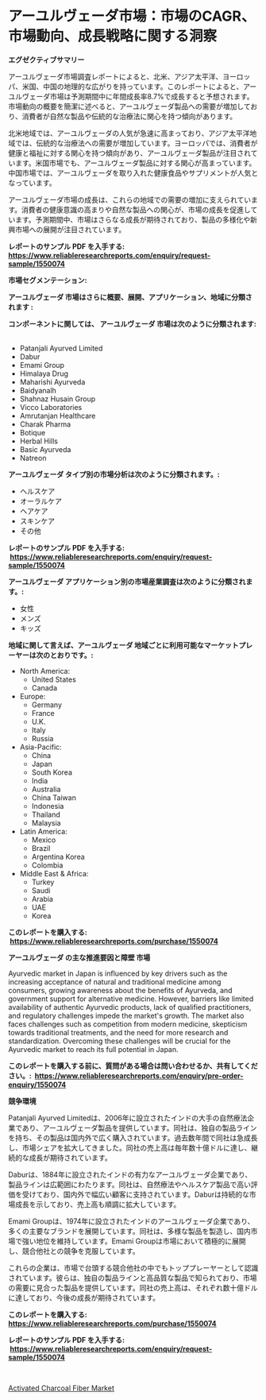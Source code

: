 <p><h1>アーユルヴェーダ市場：市場のCAGR、市場動向、成長戦略に関する洞察</h1></p><p><strong>エグゼクティブサマリー</strong></p>
<p><p>アーユルヴェーダ市場調査レポートによると、北米、アジア太平洋、ヨーロッパ、米国、中国の地理的な広がりを持っています。このレポートによると、アーユルヴェーダ市場は予測期間中に年間成長率8.7%で成長すると予想されます。市場動向の概要を簡潔に述べると、アーユルヴェーダ製品への需要が増加しており、消費者が自然な製品や伝統的な治療法に関心を持つ傾向があります。</p><p>北米地域では、アーユルヴェーダの人気が急速に高まっており、アジア太平洋地域では、伝統的な治療法への需要が増加しています。ヨーロッパでは、消費者が健康と福祉に対する関心を持つ傾向があり、アーユルヴェーダ製品が注目されています。米国市場でも、アーユルヴェーダ製品に対する関心が高まっています。中国市場では、アーユルヴェーダを取り入れた健康食品やサプリメントが人気となっています。</p><p>アーユルヴェーダ市場の成長は、これらの地域での需要の増加に支えられています。消費者の健康意識の高まりや自然な製品への関心が、市場の成長を促進しています。予測期間中、市場はさらなる成長が期待されており、製品の多様化や新興市場への展開が注目されています。</p></p>
<p><strong>レポートのサンプル PDF を入手する: <a href="https://www.reliableresearchreports.com/enquiry/request-sample/1550074">https://www.reliableresearchreports.com/enquiry/request-sample/1550074</a></strong></p>
<p><strong>市場セグメンテーション:</strong></p>
<p><strong> アーユルヴェーダ 市場はさらに概要、展開、アプリケーション、地域に分類されます :</strong></p>
<p><strong>コンポーネントに関しては、 アーユルヴェーダ 市場は次のように分類されます: &nbsp;</strong></p>
<p><ul><li>Patanjali Ayurved Limited</li><li>Dabur</li><li>Emami Group</li><li>Himalaya Drug</li><li>Maharishi Ayurveda</li><li>Baidyanalh</li><li>Shahnaz Husain Group</li><li>Vicco Laboratories</li><li>Amrutanjan Healthcare</li><li>Charak Pharma</li><li>Botique</li><li>Herbal Hills</li><li>Basic Ayurveda</li><li>Natreon</li></ul></p>
<p><strong> アーユルヴェーダ タイプ別の市場分析は次のように分類されます。:</strong></p>
<p><ul><li>ヘルスケア</li><li>オーラルケア</li><li>ヘアケア</li><li>スキンケア</li><li>その他</li></ul></p>
<p><strong>レポートのサンプル PDF を入手する: &nbsp;<a href="https://www.reliableresearchreports.com/enquiry/request-sample/1550074">https://www.reliableresearchreports.com/enquiry/request-sample/1550074</a></strong></p>
<p><strong> アーユルヴェーダ アプリケーション別の市場産業調査は次のように分類されます。:</strong></p>
<p><ul><li>女性</li><li>メンズ</li><li>キッズ</li></ul></p>
<p><strong>地域に関して言えば、アーユルヴェーダ 地域ごとに利用可能なマーケットプレーヤーは次のとおりです。:</strong></p>
<p><ul>
    <li>
        North America:
        <ul>
            <li>United States</li>
            <li>Canada</li>
        </ul>
    </li>
    <li>
        Europe:
        <ul>
            <li>Germany</li>
            <li>France</li>
            <li>U.K.</li>
            <li>Italy</li>
            <li>Russia</li>
        </ul>
    </li>
    <li>
        Asia-Pacific:
        <ul>
            <li>China</li>
            <li>Japan</li>
            <li>South Korea</li>
            <li>India</li>
            <li>Australia</li>
            <li>China Taiwan</li>
            <li>Indonesia</li>
            <li>Thailand</li>
            <li>Malaysia</li>
        </ul>
    </li>
    <li>
        Latin America:
        <ul>
            <li>Mexico</li>
            <li>Brazil</li>
            <li>Argentina Korea</li>
            <li>Colombia</li>
        </ul>
    </li>
    <li>
        Middle East & Africa:
        <ul>
            <li>Turkey</li>
            <li>Saudi</li>
            <li>Arabia</li>
            <li>UAE</li>
            <li>Korea</li>
        </ul>
    </li>
    </ul></p>
<p><strong>このレポートを購入する: &nbsp;<a href="https://www.reliableresearchreports.com/purchase/1550074">https://www.reliableresearchreports.com/purchase/1550074</a></strong></p>
<p><strong>アーユルヴェーダ の主な推進要因と障壁 市場</strong></p>
<p><p>Ayurvedic market in Japan is influenced by key drivers such as the increasing acceptance of natural and traditional medicine among consumers, growing awareness about the benefits of Ayurveda, and government support for alternative medicine. However, barriers like limited availability of authentic Ayurvedic products, lack of qualified practitioners, and regulatory challenges impede the market's growth. The market also faces challenges such as competition from modern medicine, skepticism towards traditional treatments, and the need for more research and standardization. Overcoming these challenges will be crucial for the Ayurvedic market to reach its full potential in Japan.</p></p>
<p><strong>このレポートを購入する前に、質問がある場合は問い合わせるか、共有してください。:&nbsp; <a href="https://www.reliableresearchreports.com/enquiry/pre-order-enquiry/1550074">https://www.reliableresearchreports.com/enquiry/pre-order-enquiry/1550074</a></strong></p>
<p><strong>競争環境</strong></p>
<p><p>Patanjali Ayurved Limitedは、2006年に設立されたインドの大手の自然療法企業であり、アーユルヴェーダ製品を提供しています。同社は、独自の製品ラインを持ち、その製品は国内外で広く購入されています。過去数年間で同社は急成長し、市場シェアを拡大してきました。同社の売上高は毎年数十億ドルに達し、継続的な成長が期待されています。</p><p>Daburは、1884年に設立されたインドの有力なアーユルヴェーダ企業であり、製品ラインは広範囲にわたります。同社は、自然療法やヘルスケア製品で高い評価を受けており、国内外で幅広い顧客に支持されています。Daburは持続的な市場成長を示しており、売上高も順調に拡大しています。</p><p>Emami Groupは、1974年に設立されたインドのアーユルヴェーダ企業であり、多くの主要なブランドを展開しています。同社は、多様な製品を製造し、国内市場で強い地位を維持しています。Emami Groupは市場において積極的に展開し、競合他社との競争を克服しています。</p><p>これらの企業は、市場で台頭する競合他社の中でもトッププレーヤーとして認識されています。彼らは、独自の製品ラインと高品質な製品で知られており、市場の需要に見合った製品を提供しています。同社の売上高は、それぞれ数十億ドルに達しており、今後の成長が期待されています。</p></p>
<p><strong>このレポートを購入する: &nbsp; <a href="https://www.reliableresearchreports.com/purchase/1550074">https://www.reliableresearchreports.com/purchase/1550074</a></strong></p>
<p><strong>レポートのサンプル PDF を入手する: &nbsp;<a href="https://www.reliableresearchreports.com/enquiry/request-sample/1550074">https://www.reliableresearchreports.com/enquiry/request-sample/1550074</a></strong><strong></strong></p>
<p>&nbsp;</p>
<p><p><a href="https://copper-carbon-84f.notion.site/Activated-Charcoal-Fiber-Market-Analysis-Examines-its-Scope-on-Growth-Opportunities-and-Forecasted--725dac38d740449f9045d698bdcb1e75">Activated Charcoal Fiber Market</a></p></p>